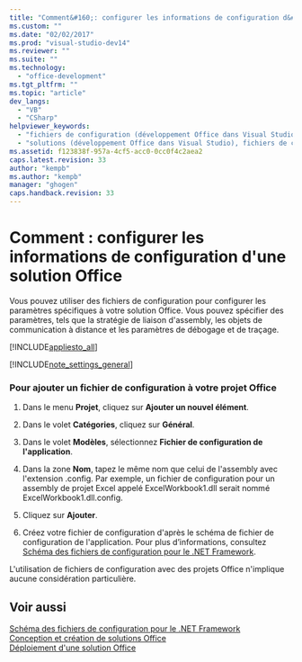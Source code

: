 ```yaml
---
title: "Comment&#160;: configurer les informations de configuration d&#39;une solution Office"
ms.custom: ""
ms.date: "02/02/2017"
ms.prod: "visual-studio-dev14"
ms.reviewer: ""
ms.suite: ""
ms.technology: 
  - "office-development"
ms.tgt_pltfrm: ""
ms.topic: "article"
dev_langs: 
  - "VB"
  - "CSharp"
helpviewer_keywords: 
  - "fichiers de configuration (développement Office dans Visual Studio)"
  - "solutions (développement Office dans Visual Studio), fichiers de configuration"
ms.assetid: f123838f-957a-4cf5-acc0-0cc0f4c2aea2
caps.latest.revision: 33
author: "kempb"
ms.author: "kempb"
manager: "ghogen"
caps.handback.revision: 33
---
```

# Comment&#160;: configurer les informations de configuration d&#39;une solution Office
  Vous pouvez utiliser des fichiers de configuration pour configurer les paramètres spécifiques à votre solution Office.  Vous pouvez spécifier des paramètres, tels que la stratégie de liaison d'assembly, les objets de communication à distance et les paramètres de débogage et de traçage.  
  
 [!INCLUDE[appliesto_all](../vsto/includes/appliesto-all-md.md)]  
  
 [!INCLUDE[note_settings_general](../sharepoint/includes/note-settings-general-md.md)]  
  
### Pour ajouter un fichier de configuration à votre projet Office  
  
1.  Dans le menu **Projet**, cliquez sur **Ajouter un nouvel élément**.  
  
2.  Dans le volet **Catégories**, cliquez sur **Général**.  
  
3.  Dans le volet **Modèles**, sélectionnez **Fichier de configuration de l'application**.  
  
4.  Dans la zone **Nom**, tapez le même nom que celui de l'assembly avec l'extension .config.  Par exemple, un fichier de configuration pour un assembly de projet Excel appelé ExcelWorkbook1.dll serait nommé ExcelWorkbook1.dll.config.  
  
5.  Cliquez sur **Ajouter**.  
  
6.  Créez votre fichier de configuration d'après le schéma de fichier de configuration de l'application.  Pour plus d’informations, consultez [Schéma des fichiers de configuration pour le .NET Framework](http://msdn.microsoft.com/library/69003d39-dc8a-460c-a6be-e6d93e690b38).  
  
 L'utilisation de fichiers de configuration avec des projets Office n'implique aucune considération particulière.  
  
## Voir aussi  
 [Schéma des fichiers de configuration pour le .NET Framework](http://msdn.microsoft.com/library/69003d39-dc8a-460c-a6be-e6d93e690b38)   
 [Conception et création de solutions Office](../vsto/designing-and-creating-office-solutions.md)   
 [Déploiement d'une solution Office](../vsto/deploying-an-office-solution.md)  
  
  
